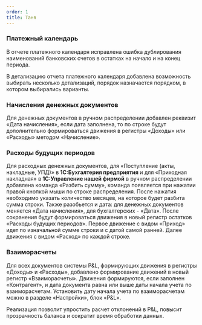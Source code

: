 ```yaml
---
order: 1
title: Таня
---
```


### **Платежный календарь**

В отчете платежного календаря исправлена ошибка дублирования наименований банковских счетов в остатках на начало и на конец периода.

В детализацию отчета платежного календаря добавлена возможность выбирать несколько детализаций, порядок назначается порядком, в котором выбирались варианты.



### **Начисления денежных документов**

Для денежных документов в ручном распределении добавлен реквизит «Дата начисления», если дата заполнена, то по строке будут дополнительно формироваться движения в регистры «Доходы» или «Расходы» методом «Начисление».



### **Расходы будущих периодов**

Для расходных денежных документов, для «Поступление (акты, накладные, УПД)» в **1С:Бухгалтерия предприятия** и для «Приходная накладная» в **1С:Управление нашей фирмой**  в ручном распределении добавлена команда «Разбить сумму», команда появляется при нажатии правой кнопкой мыши по строке распределения. После нажатия необходимо указать количество месяцев, на которое будет разбита сумма строки. Также разобьется и дата: для денежных документов меняется «Дата начисления», для бухгалтерских - «Дата». После сохранения будут формироваться движения в новый регистр остатков «Расходы будущих периодов». Первое движение с видом «Приход» идет по изначальной сумме строки и с датой самой ранней. Далее движения с видом «Расход» по каждой строке.



### **Взаиморасчеты**

Для всех документов системы P&L, формирующих движения в регистры «Доходы» и «Расходы», добавлено формирование движений в новый регистр «Взаиморасчеты». Движения формируются, если заполнен «Контрагент», и дата документа равна или выше даты начала учета по взаиморасчетам. Установить дату начала учета по взаиморасчетам можно в разделе «Настройки», блок «P&L».

Реализация позволит упростить расчет отклонений в P&L, повысит прозрачность баланса и сократит время обработки данных.



